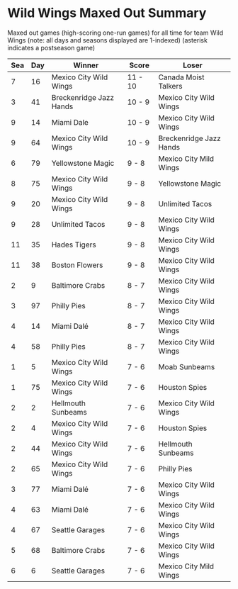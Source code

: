 # Wild Wings Maxed Out Summary



Maxed out games (high-scoring one-run games) for all time for team Wild Wings (note: all days and seasons displayed are 1-indexed) (asterisk indicates a postseason game)


| Sea | Day | Winner | Score | Loser | 
| ------ |------ |------ |------ |------ |
| 7 | 16 | Mexico City Wild Wings | 11 - 10 | Canada Moist Talkers | 
| 3 | 41 | Breckenridge Jazz Hands | 10 - 9 | Mexico City Wild Wings | 
| 9 | 14 | Miami Dale | 10 - 9 | Mexico City Wild Wings | 
| 9 | 64 | Mexico City Wild Wings | 10 - 9 | Breckenridge Jazz Hands | 
| 6 | 79 | Yellowstone Magic | 9 - 8 | Mexico City Mild Wings | 
| 8 | 75 | Mexico City Wild Wings | 9 - 8 | Yellowstone Magic | 
| 9 | 20 | Mexico City Wild Wings | 9 - 8 | Unlimited Tacos | 
| 9 | 28 | Unlimited Tacos | 9 - 8 | Mexico City Wild Wings | 
| 11 | 35 | Hades Tigers | 9 - 8 | Mexico City Wild Wings | 
| 11 | 38 | Boston Flowers | 9 - 8 | Mexico City Wild Wings | 
| 2 | 9 | Baltimore Crabs | 8 - 7 | Mexico City Wild Wings | 
| 3 | 97 | Philly Pies | 8 - 7 | Mexico City Wild Wings | 
| 4 | 14 | Miami Dalé | 8 - 7 | Mexico City Wild Wings | 
| 4 | 58 | Philly Pies | 8 - 7 | Mexico City Wild Wings | 
| 1 | 5 | Mexico City Wild Wings | 7 - 6 | Moab Sunbeams | 
| 1 | 75 | Mexico City Wild Wings | 7 - 6 | Houston Spies | 
| 2 | 2 | Hellmouth Sunbeams | 7 - 6 | Mexico City Wild Wings | 
| 2 | 4 | Mexico City Wild Wings | 7 - 6 | Houston Spies | 
| 2 | 44 | Mexico City Wild Wings | 7 - 6 | Hellmouth Sunbeams | 
| 2 | 65 | Mexico City Wild Wings | 7 - 6 | Philly Pies | 
| 3 | 77 | Miami Dalé | 7 - 6 | Mexico City Wild Wings | 
| 4 | 63 | Miami Dalé | 7 - 6 | Mexico City Wild Wings | 
| 4 | 67 | Seattle Garages | 7 - 6 | Mexico City Wild Wings | 
| 5 | 68 | Baltimore Crabs | 7 - 6 | Mexico City Wild Wings | 
| 6 | 6 | Seattle Garages | 7 - 6 | Mexico City Mild Wings | 


